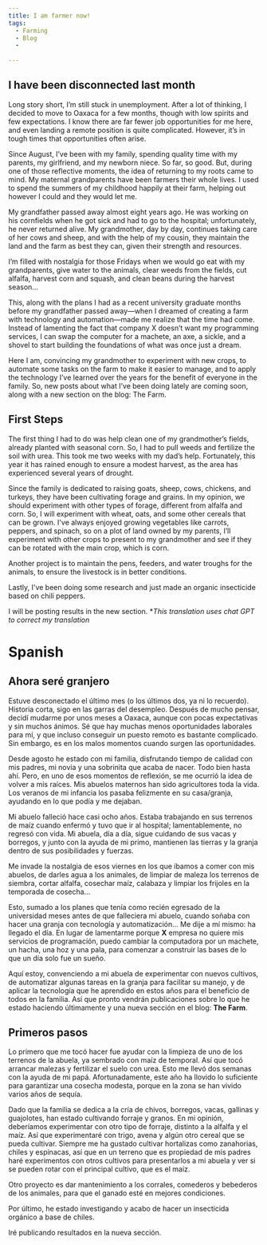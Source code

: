 ```yaml
---
title: I am farmer now!
tags: 
  - Farming
  - Blog
  - 
  
---
```

## I have been disconnected last month

Long story short, I’m still stuck in unemployment. After a lot of thinking, I decided to move to Oaxaca for a few months, though with low spirits and few expectations. I know there are far fewer job opportunities for me here, and even landing a remote position is quite complicated. However, it’s in tough times that opportunities often arise.

Since August, I’ve been with my family, spending quality time with my parents, my girlfriend, and my newborn niece. So far, so good. But, during one of those reflective moments, the idea of returning to my roots came to mind. My maternal grandparents have been farmers their whole lives. I used to spend the summers of my childhood happily at their farm, helping out however I could and they would let me.

My grandfather passed away almost eight years ago. He was working on his cornfields when he got sick and had to go to the hospital; unfortunately, he never returned alive. My grandmother, day by day, continues taking care of her cows and sheep, and with the help of my cousin, they maintain the land and the farm as best they can, given their strength and resources.

I’m filled with nostalgia for those Fridays when we would go eat with my grandparents, give water to the animals, clear weeds from the fields, cut alfalfa, harvest corn and squash, and clean beans during the harvest season...

This, along with the plans I had as a recent university graduate months before my grandfather passed away—when I dreamed of creating a farm with technology and automation—made me realize that the time had come. Instead of lamenting the fact that company X doesn’t want my programming services, I can swap the computer for a machete, an axe, a sickle, and a shovel to start building the foundations of what was once just a dream.

Here I am, convincing my grandmother to experiment with new crops, to automate some tasks on the farm to make it easier to manage, and to apply the technology I’ve learned over the years for the benefit of everyone in the family. So, new posts about what I’ve been doing lately are coming soon, along with a new section on the blog: The Farm.

## First Steps

The first thing I had to do was help clean one of my grandmother’s fields, already planted with seasonal corn. So, I had to pull weeds and fertilize the soil with urea. This took me two weeks with my dad’s help. Fortunately, this year it has rained enough to ensure a modest harvest, as the area has experienced several years of drought.

Since the family is dedicated to raising goats, sheep, cows, chickens, and turkeys, they have been cultivating forage and grains. In my opinion, we should experiment with other types of forage, different from alfalfa and corn. So, I will experiment with wheat, oats, and some other cereals that can be grown. I've always enjoyed growing vegetables like carrots, peppers, and spinach, so on a plot of land owned by my parents, I’ll experiment with other crops to present to my grandmother and see if they can be rotated with the main crop, which is corn.

Another project is to maintain the pens, feeders, and water troughs for the animals, to ensure the livestock is in better conditions.

Lastly, I've been doing some research and just made an organic insecticide based on chili peppers.

I will be posting results in the new section.
**This translation uses chat GPT to correct my translation*

# Spanish 
## Ahora seré granjero

Estuve desconectado el último mes (o los últimos dos, ya ni lo recuerdo). Historia corta, sigo en las garras del desempleo. Después de mucho pensar, decidí mudarme por unos meses a Oaxaca, aunque con pocas expectativas y sin muchos ánimos. Sé que hay muchas menos oportunidades laborales para mí, y que incluso conseguir un puesto remoto es bastante complicado. Sin embargo, es en los malos momentos cuando surgen las oportunidades.

Desde agosto he estado con mi familia, disfrutando tiempo de calidad con mis padres, mi novia y una sobrinita que acaba de nacer. Todo bien hasta ahí. Pero, en uno de esos momentos de reflexión, se me ocurrió la idea de volver a mis raíces. Mis abuelos maternos han sido agricultores toda la vida. Los veranos de mi infancia los pasaba felizmente en su casa/granja, ayudando en lo que podía y me dejaban.

Mi abuelo falleció hace casi ocho años. Estaba trabajando en sus terrenos de maíz cuando enfermó y tuvo que ir al hospital; lamentablemente, no regresó con vida. Mi abuela, día a día, sigue cuidando de sus vacas y borregos, y junto con la ayuda de mi primo, mantienen las tierras y la granja dentro de sus posibilidades y fuerzas.

Me invade la nostalgia de esos viernes en los que íbamos a comer con mis abuelos, de darles agua a los animales, de limpiar de maleza los terrenos de siembra, cortar alfalfa, cosechar maíz, calabaza y limpiar los frijoles en la temporada de cosecha...

Esto, sumado a los planes que tenía como recién egresado de la universidad meses antes de que falleciera mi abuelo, cuando soñaba con hacer una granja con tecnología y automatización... Me dije a mí mismo: ha llegado el día. En lugar de lamentarme porque **X** empresa no quiere mis servicios de programación, puedo cambiar la computadora por un machete, un hacha, una hoz y una pala, para comenzar a construir las bases de lo que un día solo fue un sueño.

Aquí estoy, convenciendo a mi abuela de experimentar con nuevos cultivos, de automatizar algunas tareas en la granja para facilitar su manejo, y de aplicar la tecnología que he aprendido en estos años para el beneficio de todos en la familia. Así que pronto vendrán publicaciones sobre lo que he estado haciendo últimamente y una nueva sección en el blog: **The Farm**.

## Primeros pasos

Lo primero que me tocó hacer fue ayudar con la limpieza de uno de los terrenos de la abuela, ya sembrado con maíz de temporal. Así que tocó arrancar malezas y fertilizar el suelo con urea. Esto me llevó dos semanas con la ayuda de mi papá. Afortunadamente, este año ha llovido lo suficiente para garantizar una cosecha modesta, porque en la zona se han vivido varios años de sequía.

Dado que la familia se dedica a la cría de chivos, borregos, vacas, gallinas y guajolotes, han estado cultivando forraje y granos. En mi opinión, deberíamos experimentar con otro tipo de forraje, distinto a la alfalfa y el maíz. Así que experimentaré con trigo, avena y algún otro cereal que se pueda cultivar. Siempre me ha gustado cultivar hortalizas como zanahorias, chiles y espinacas, así que en un terreno que es propiedad de mis padres haré experimentos con otros cultivos para presentarlos a mi abuela y ver si se pueden rotar con el principal cultivo, que es el maíz.

Otro proyecto es dar mantenimiento a los corrales, comederos y bebederos de los animales, para que el ganado esté en mejores condiciones.

Por último, he estado investigando y acabo de hacer un insecticida orgánico a base de chiles.

Iré publicando resultados en la nueva sección. 
